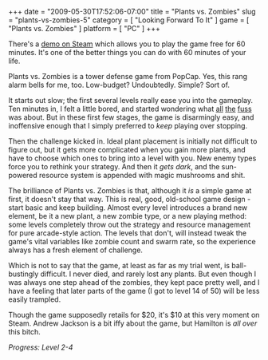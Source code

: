 +++
date = "2009-05-30T17:52:06-07:00"
title = "Plants vs. Zombies"
slug = "plants-vs-zombies-5"
category = [ "Looking Forward To It" ]
game = [ "Plants vs. Zombies" ]
platform = [ "PC" ]
+++

There's a <a href="http://store.steampowered.com/app/3592/">demo on Steam</a> which allows you to play the game free for 60 minutes.  It's one of the better things you can do with 60 minutes of your life.

Plants vs. Zombies is a tower defense game from PopCap.  Yes, this rang alarm bells for me, too.  Low-budget?  Undoubtedly.  Simple?  Sort of.

It starts out slow; the first several levels really ease you into the gameplay.  Ten minutes in, I felt a little bored, and started wondering what <a href="http://kotaku.com/5253421/plants-vs-zombies-micro+review-the-seeds-of-success">all</a> <a href="http://www.wired.com/gamelife/2009/05/plants-vs-zombies/">the</a> <a href="http://www.metacritic.com/games/platforms/pc/plantsvszombies">fuss</a> was about.  But in these first few stages, the game is disarmingly easy, and inoffensive enough that I simply preferred to <i>keep</i> playing over stopping.

Then the challenge kicked in.  Ideal plant placement is initially not difficult to figure out, but it gets more complicated when you gain more plants, and have to choose which ones to bring into a level with you.  New enemy types force you to rethink your strategy.  And then it <i>gets dark</i>, and the sun-powered resource system is appended with magic mushrooms and shit.

The brilliance of Plants vs. Zombies is that, although it <i>is</i> a simple game at first, it doesn't stay that way.  This is real, good, old-school game design - start basic and keep building.  Almost every level introduces a brand new element, be it a new plant, a new zombie type, or a new playing method: some levels completely throw out the strategy and resource management for pure arcade-style action.  The levels that don't, will instead tweak the game's vital variables like zombie count and swarm rate, so the experience always has a fresh element of challenge.

Which is not to say that the game, at least as far as my trial went, is ball-bustingly difficult.  I never died, and rarely lost any plants.  But even though I was always one step ahead of the zombies, they kept pace pretty well, and I have a feeling that later parts of the game (I got to level 14 of 50) will be less easily trampled.

Though the game supposedly retails for $20, it's $10 at this very moment on Steam.  Andrew Jackson is a bit iffy about the game, but Hamilton is <i>all over</i> this bitch.

<i>Progress: Level 2-4</i>